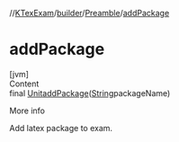 //[KTexExam](../../../index.md)/[builder](../index.md)/[Preamble](index.md)/[addPackage](add-package.md)



# addPackage  
[jvm]  
Content  
final [Unit](https://kotlinlang.org/api/latest/jvm/stdlib/kotlin/-unit/index.html)[addPackage](add-package.md)([String](https://docs.oracle.com/javase/8/docs/api/java/lang/String.html)packageName)  
  
More info  


Add latex package to exam.

  



